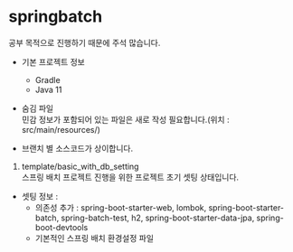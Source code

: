 # springbatch
공부 목적으로 진행하기 때문에 주석 많습니다.

- 기본 프로젝트 정보
  - Gradle
  - Java 11

- 숨김 파일<br>
민감 정보가 포함되어 있는 파일은 새로 작성 필요합니다.(위치 : src/main/resources/)

- 브랜치 별 소스코드가 상이합니다.<br>
1. template/basic_with_db_setting<br>
스프링 배치 프로젝트 진행을 위한 프로젝트 초기 셋팅 상태입니다.
- 셋팅 정보 :
  - 의존성 추가 : spring-boot-starter-web, lombok, spring-boot-starter-batch, spring-batch-test, h2, spring-boot-starter-data-jpa, spring-boot-devtools
  - 기본적인 스프링 배치 환경설정 파일
